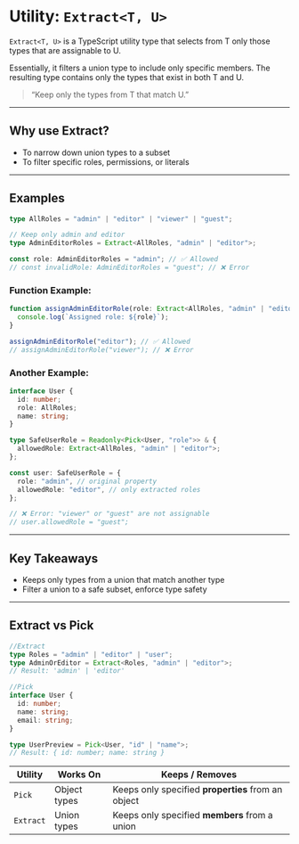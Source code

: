 # Utility: `Extract<T, U>`

`Extract<T, U>` is a TypeScript utility type that selects from T only those types that are assignable to U.

Essentially, it filters a union type to include only specific members.
The resulting type contains only the types that exist in both T and U.

> “Keep only the types from T that match U.”

---

## Why use Extract?

- To narrow down union types to a subset
- To filter specific roles, permissions, or literals

---

## Examples

```ts
type AllRoles = "admin" | "editor" | "viewer" | "guest";

// Keep only admin and editor
type AdminEditorRoles = Extract<AllRoles, "admin" | "editor">;

const role: AdminEditorRoles = "admin"; // ✅ Allowed
// const invalidRole: AdminEditorRoles = "guest"; // ❌ Error
```

### Function Example:

```ts
function assignAdminEditorRole(role: Extract<AllRoles, "admin" | "editor">) {
  console.log(`Assigned role: ${role}`);
}

assignAdminEditorRole("editor"); // ✅ Allowed
// assignAdminEditorRole("viewer"); // ❌ Error
```

### Another Example:

```ts
interface User {
  id: number;
  role: AllRoles;
  name: string;
}

type SafeUserRole = Readonly<Pick<User, "role">> & {
  allowedRole: Extract<AllRoles, "admin" | "editor">;
};

const user: SafeUserRole = {
  role: "admin", // original property
  allowedRole: "editor", // only extracted roles
};

// ❌ Error: "viewer" or "guest" are not assignable
// user.allowedRole = "guest";
```

---

## Key Takeaways

- Keeps only types from a union that match another type
- Filter a union to a safe subset, enforce type safety

---

## Extract vs Pick

```ts
//Extract
type Roles = "admin" | "editor" | "user";
type AdminOrEditor = Extract<Roles, "admin" | "editor">;
// Result: 'admin' | 'editor'
```

```ts
//Pick
interface User {
  id: number;
  name: string;
  email: string;
}

type UserPreview = Pick<User, "id" | "name">;
// Result: { id: number; name: string }
```

| Utility   | Works On     | Keeps / Removes                                    |
| --------- | ------------ | -------------------------------------------------- |
| `Pick`    | Object types | Keeps only specified **properties** from an object |
| `Extract` | Union types  | Keeps only specified **members** from a union      |
